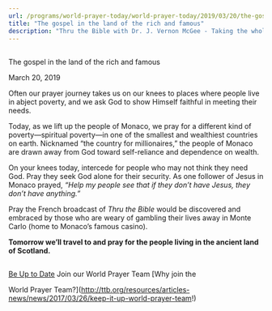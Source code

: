 ```yaml
---
url: /programs/world-prayer-today/world-prayer-today/2019/03/20/the-gospel-in-the-land-of-the-rich-and-famous
title: "The gospel in the land of the rich and famous"
description: "Thru the Bible with Dr. J. Vernon McGee - Taking the whole Word to the whole world"
---
```







## 
 The gospel in the land of the rich and famous


March 20, 2019




Often our prayer journey takes us on our knees to places where people live in abject poverty, and we ask God to show Himself faithful in meeting their needs. 


Today, as we lift up the people of Monaco, we pray for a different kind of poverty—spiritual poverty—in one of the smallest and wealthiest countries on earth. Nicknamed “the country for millionaires,” the people of Monaco are drawn away from God toward self-reliance and dependence on wealth. 


On your knees today, intercede for people who may not think they need God. Pray they seek God alone for their security. As one follower of Jesus in Monaco prayed, *“Help my people see that if they don’t have Jesus, they don’t have anything.”* 


Pray the French broadcast of *Thru the Bible* would be discovered and embraced by those who are weary of gambling their lives away in Monte Carlo (home to Monaco’s famous casino). 


**Tomorrow we’ll travel to and pray for the people living in the ancient land of Scotland.** 







## 




[Be Up to Date](http://feeds.feedburner.com/WorldPrayerToday "World Prayer Today RSS Feed")
Join our World Prayer Team
[Why join the  

World Prayer Team?](http://ttb.org/resources/articles-news/news/2017/03/26/keep-it-up-world-prayer-team!)




